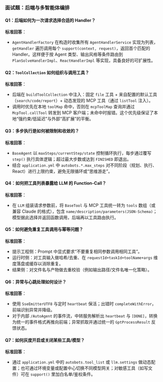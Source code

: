 ### 面试题：后端与多智能体编排

#### Q1：后端如何为一次请求选择合适的 Handler？
**标准回答**：
- `AgentHandlerFactory` 在构造时收集所有 `AgentHandlerService` 实现为列表，`getHandler` 遍历调用每个 `support(context, request)`，返回首个匹配的 Handler。这样便于按 Agent 类型、输出风格等条件路由到 `PlanSolveHandlerImpl`、`ReactHandlerImpl` 等实现，具备良好的可扩展性。

#### Q2：`ToolCollection` 如何组织与调用工具？
**标准回答**：
- 后端在 `buildToolCollection` 中注入：固定 `file` 工具 + 来自配置的默认工具（`search/code/report`）+ 动态发现的 MCP 工具（通过 `listTool` 注入）。
- 调用时优先在本地 `toolMap` 命中，否则在 `mcpToolMap` 查询并通过 `McpTool.callTool` 转发到 MCP 客户端；未命中时报错。这个优先级保证了本地“强约束/低延迟”与外部“高扩展”的平衡。

#### Q3：多步执行是如何被限制和收敛的？
**标准回答**：
- `BaseAgent` 以 `maxSteps/currentStep/state` 控制循环执行，每步通过覆写 `step()` 执行具体逻辑；超过最大步数或达到 `FINISHED` 即退出。
- 结合 `application.yml` 中 `autobots.*.max_steps` 对不同阶段（规划、执行、React）进行上限约束，避免无限循环或“思维游走”。

#### Q4：如何把工具列表暴露给 LLM 的 Function-Call？
**标准回答**：
- 在 `LLM` 组装请求参数前，将 `BaseTool` 与 MCP 工具统一转为 `tools` 数组（或兼容 Claude 的格式），包含 `name/description/parameters(JSON-Schema)`；模型据此选择并返回函数调用，后端再以工具路由执行。

#### Q5：如何避免重复工具调用与幂等问题？
**标准回答**：
- 提示工程侧：Prompt 中显式要求“不要重复相同参数调用相同工具”。
- 运行时侧：对工具输入做哈希/去重、在 `requestId+taskId+toolName+args` 维度落盘或缓存以消除重复。
- 结果侧：对文件名与产物做去重校验（例如输出路径/文件名唯一化策略）。

#### Q6：异常与心跳处理如何设计？
**标准回答**：
- 使用 `SseEmitterUTF8` 与定时 `heartbeat` 保活；出错时 `completeWithError`，前端识别异常并降级。
- 对于内部 `/AutoAgent` 的事件流，中转服务解析出 `heartbeat` 与 `[DONE]`，转换为统一的事件格式再推向前端；异常抓取并通过统一的 `GptProcessResult` 反馈状态。

#### Q7：如何灰度开启或关闭某些工具/模型？
**标准回答**：
- 通过 `application.yml` 中的 `autobots.tool_list` 或 `llm.settings` 做动态配置；也可通过环境变量或配置中心切换不同模型网关；对敏感工具（如写文件）可在 `support()` 里加白名单/鉴权条件。


